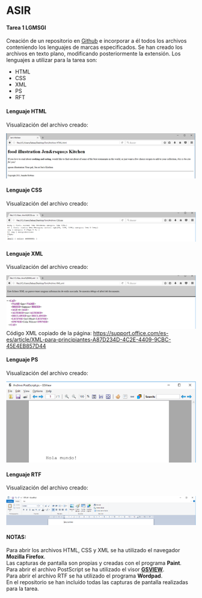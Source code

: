 # ASIR
#### Tarea 1 LGMSGI
Creación de un repositorio en [Github](www.github.com) e incorporar a él todos los archivos conteniendo los lenguajes de marcas especificados.
Se han creado los archivos en texto plano, modificando posteriormente la extensión.
Los lenguajes a utilizar para la tarea son:
* HTML
* CSS
* XML
* PS
* RFT

#### Lenguaje HTML

Visualización del archivo creado:

![HTML](html.png)

#### Lenguaje CSS

Visualización del archivo creado:

![CSS](css.png)

#### Lenguaje XML

Visualización del archivo creado:

![XML](xml.png)
Código XML copiado de la página: https://support.office.com/es-es/article/XML-para-principiantes-A87D234D-4C2E-4409-9CBC-45E4EB857D44

#### Lenguaje PS

Visualización del archivo creado:

![PS](ps.png)

#### Lenguaje RTF

Visualización del archivo creado:

![RTF](rtf.png)

#### NOTAS:

Para abrir los archivos HTML, CSS y XML se ha utilizado el navegador **Mozilla Firefox**.  
Las capturas de pantalla son propias y creadas con el programa **Paint**.  
Para abrir el archivo PostScript se ha utilizado el visor **[GSVIEW](www.gsview.com)**.  
Para abrir el archivo RTF se ha utilizado el programa **Wordpad**.  
En el repositorio se han incluído todas las capturas de pantalla realizadas para la tarea.  


